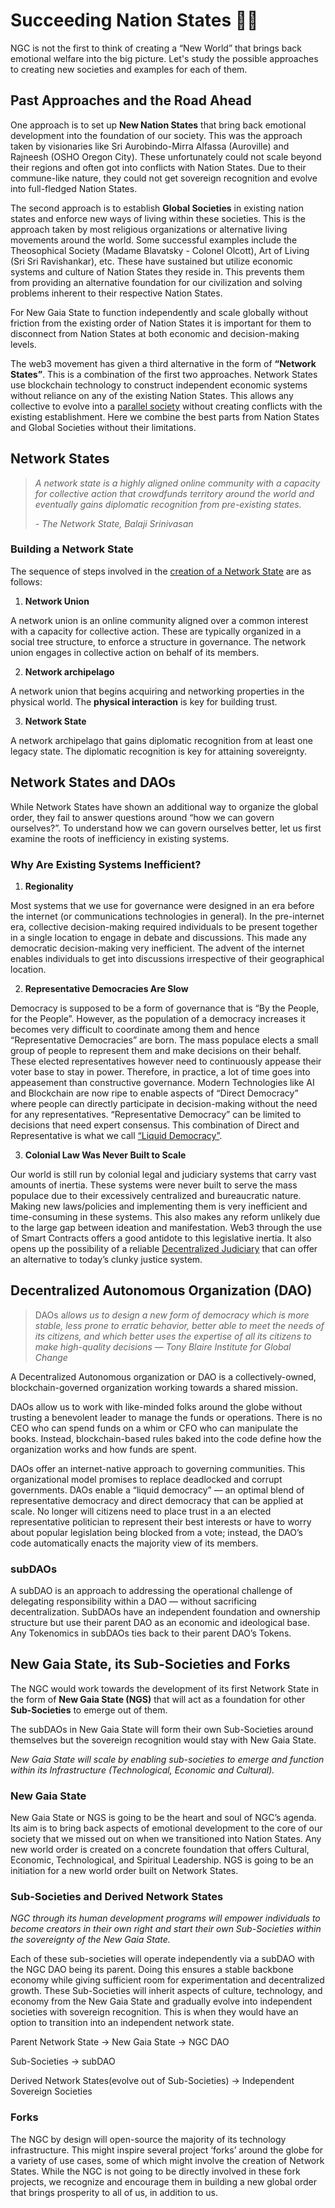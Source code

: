# Succeeding Nation States 🏴‍☠️

NGC is not the first to think of creating a “New World” that brings back
emotional welfare into the big picture. Let's study the possible approaches to
creating new societies and examples for each of them.

## Past Approaches and the Road Ahead

One approach is to set up **New Nation States** that bring back emotional
development into the foundation of our society. This was the approach taken by
visionaries like Sri Aurobindo-Mirra Alfassa (Auroville) and Rajneesh (OSHO
Oregon City). These unfortunately could not scale beyond their regions and
often got into conflicts with Nation States. Due to their commune-like nature,
they could not get sovereign recognition and evolve into full-fledged Nation
States.

The second approach is to establish **Global Societies** in existing nation
states and enforce new ways of living within these societies. This is the
approach taken by most religious organizations or alternative living movements
around the world. Some successful examples include the Theosophical Society
(Madame Blavatsky - Colonel Olcott), Art of Living (Sri Sri Ravishankar), etc.
These have sustained but utilize economic systems and culture of Nation States
they reside in. This prevents them from providing an alternative foundation
for our civilization and solving problems inherent to their respective Nation
States.

For New Gaia State to function independently and scale globally without
friction from the existing order of Nation States it is important for them to
disconnect from Nation States at both economic and decision-making levels.

The web3 movement has given a third alternative in the form of **“Network
States”**. This is a combination of the first two approaches. Network States
use blockchain technology to construct independent economic systems without
reliance on any of the existing Nation States. This allows any collective to
evolve into a [parallel
society](https://thenetworkstate.com/the-one-commandment#the-concept-of-a-parallel-society)
without creating conflicts with the existing establishment. Here we combine
the best parts from Nation States and Global Societies without their
limitations.

## Network States

> *A network state is a highly aligned online community with a capacity for
> collective action that crowdfunds territory around the world and eventually
> gains diplomatic recognition from pre-existing states.*
> 
> *- The Network State, Balaji Srinivasan*

### Building a Network State

The sequence of steps involved in the [creation of a Network
State](https://thenetworkstate.com/on-network-states#path-to-the-network-state)
are as follows:

1. **Network Union**

A network union is an online community aligned over a common interest with a
capacity for collective action. These are typically organized in a social tree
structure, to enforce a structure in governance. The network union engages in
collective action on behalf of its members.

2. **Network archipelago**

A network union that begins acquiring and networking properties in the
physical world. The **physical interaction** is key for building trust.

3. **Network State**

A network archipelago that gains diplomatic recognition from at least one
legacy state. The diplomatic recognition is key for attaining sovereignty.

## Network States and DAOs

While Network States have shown an additional way to organize the global
order, they fail to answer questions around “how we can govern ourselves?”. To
understand how we can govern ourselves better, let us first examine the roots
of inefficiency in existing systems.

### Why Are Existing Systems Inefficient?

1. **Regionality**

Most systems that we use for governance were designed in an era before the
internet (or communications technologies in general). In the pre-internet era,
collective decision-making required individuals to be present together in a
single location to engage in debate and discussions. This made any democratic
decision-making very inefficient. The advent of the internet enables
individuals to get into discussions irrespective of their geographical
location.

2. **Representative Democracies Are Slow**

Democracy is supposed to be a form of governance that is “By the People, for
the People”. However, as the population of a democracy increases it becomes
very difficult to coordinate among them and hence “Representative Democracies”
are born. The mass populace elects a small group of people to represent them
and make decisions on their behalf. These elected representatives however need
to continuously appease their voter base to stay in power. Therefore, in
practice, a lot of time goes into appeasement than constructive governance.
Modern Technologies like AI and Blockchain are now ripe to enable aspects of
“Direct Democracy” where people can directly participate in decision-making
without the need for any representatives. “Representative Democracy” can be
limited to decisions that need expert consensus. This combination of Direct
and Representative is what we call [“Liquid
Democracy”](https://www.cryptoaltruism.org/blog/liquid-democracy-the-future-of-governance-powered-by-blockchain).

3. **Colonial Law Was Never Built to Scale**

Our world is still run by colonial legal and judiciary systems that carry vast
amounts of inertia. These systems were never built to serve the mass populace
due to their excessively centralized and bureaucratic nature. Making new
laws/policies and implementing them is very inefficient and time-consuming in
these systems. This also makes any reform unlikely due to the large gap
between ideation and manifestation. Web3 through the use of Smart Contracts
offers a good antidote to this legislative inertia. It also opens up the
possibility of a reliable [Decentralized Judiciary](https://kleros.io/) that
can offer an alternative to today’s clunky justice system.

## Decentralized Autonomous Organization (DAO)

> DAOs a*llows us to design a new form of democracy which is more stable, less
> prone to erratic behavior, better able to meet the needs of its citizens,
> and which better uses the expertise of all its citizens to make high-quality
> decisions*  *— Tony Blaire Institute for Global Change*

A Decentralized Autonomous organization or DAO is a collectively-owned,
blockchain-governed organization working towards a shared mission.

DAOs allow us to work with like-minded folks around the globe without trusting
a benevolent leader to manage the funds or operations. There is no CEO who can
spend funds on a whim or CFO who can manipulate the books. Instead,
blockchain-based rules baked into the code define how the organization works
and how funds are spent.

DAOs offer an internet-native approach to governing communities. This
organizational model promises to replace deadlocked and corrupt governments.
DAOs enable a “liquid democracy” — an optimal blend of representative
democracy and direct democracy that can be applied at scale. No longer will
citizens need to place trust in a an elected representative politician to
represent their best interests or have to worry about popular legislation
being blocked from a vote; instead, the DAO’s code automatically enacts the
majority view of its members.

### subDAOs

A subDAO is an approach to addressing the operational challenge of delegating
responsibility within a DAO — without sacrificing decentralization. SubDAOs
have an independent foundation and ownership structure but use their parent
DAO as an economic and ideological base. Any Tokenomics in subDAOs ties back
to their parent DAO’s Tokens.

## New Gaia State, its Sub-Societies and Forks

The NGC would work towards the development of its first Network State in the
form of **New Gaia State (NGS)** that will act as a foundation for other
**Sub-Societies** to emerge out of them.

The subDAOs in New Gaia State will form their own Sub-Societies around
themselves but the sovereign recognition would stay with New Gaia State.

*New Gaia State will scale by enabling sub-societies to emerge and function
within its Infrastructure (Technological, Economic and Cultural).*

### New Gaia State

New Gaia State or NGS is going to be the heart and soul of NGC’s agenda. Its
aim is to bring back aspects of emotional development to the core of our
society that we missed out on when we transitioned into Nation States. Any new
world order is created on a concrete foundation that offers Cultural,
Economic, Technological, and Spiritual Leadership. NGS is going to be an
initiation for a new world order built on Network States.

### Sub-Societies and Derived Network States

*NGC through its human development programs will empower individuals to become
creators in their own right and start their own Sub-Societies within the
sovereignty of the New Gaia State.*

Each of these sub-societies will operate independently via a subDAO with the
NGC DAO being its parent. Doing this ensures a stable backbone economy while
giving sufficient room for experimentation and decentralized growth. These
Sub-Societies will inherit aspects of culture, technology, and economy from
the New Gaia State and gradually evolve into independent societies with
sovereign recognition. This is when they would have an option to transition
into an independent network state.

Parent Network State → New Gaia State → NGC DAO

Sub-Societies → subDAO

Derived Network States(evolve out of Sub-Societies) → Independent Sovereign
Societies

### Forks

The NGC by design will open-source the majority of its technology
infrastructure. This might inspire several project ‘forks’ around the globe
for a variety of use cases, some of which might involve the creation of
Network States. While the NGC is not going to be directly involved in these
fork projects, we recognize and encourage them in building a new global order
that brings prosperity to all of us, in addition to us.
